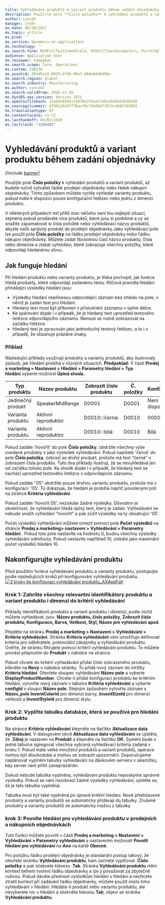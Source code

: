 ```yaml
---
title: Vyhledávání produktů a variant produktu během zadání objednávky
description: Použijte pole **Číslo položky** k vyhledání produktů a variant produktů, až budete ručně vytvářet řádek prodejní objednávky nebo řádek nákupní objednávky. Tímto způsobem můžete rychle vyhledat varianty produktu, pokud máte k dispozici pouze konfigurační řetězec nebo jednu z dimenzí produktu.
author: cvocph
manager: tfehr
ms.date: 06/20/2017
ms.topic: article
ms.prod: ''
ms.service: dynamics-ax-applications
ms.technology: ''
ms.search.form: MCRFullTextIndexField, MCRFullTextParameters, PurchTable, SalesTable
audience: Application User
ms.reviewer: kamaybac
ms.search.scope: Core, Operations
ms.custom: 248534
ms.assetid: 99dd5ce1-0029-4f06-90e7-865e6d46d86e
ms.search.region: global
ms.search.industry: Manufacturing
ms.author: conradv
ms.search.validFrom: 2016-11-30
ms.dyn365.ops.version: Version 1611
ms.openlocfilehash: 15a6439595174978e379aaf248cd565bdf636428
ms.sourcegitcommit: 4f9912439ff78acf0c754d5bff972c4b85763093
ms.translationtype: HT
ms.contentlocale: cs-CZ
ms.lasthandoff: 04/02/2020
ms.locfileid: "3209402"
---
```

# <a name="search-for-products-and-product-variants-during-order-entry"></a>Vyhledávání produktů a variant produktu během zadání objednávky

[!include [banner](../includes/banner.md)]

Použijte pole **Číslo položky** k vyhledání produktů a variant produktů, až budete ručně vytvářet řádek prodejní objednávky nebo řádek nákupní objednávky.  Tímto způsobem můžete rychle vyhledat varianty produktu, pokud máte k dispozici pouze konfigurační řetězec nebo jednu z dimenzí produktu.

V některých případech mít příliš moc něčeho není tou nejlepší situací, zejména pokud prodáváte více produktů, které jsou si podobné a vy se snažíte zapamatovat si čísla položek nebo vyhledávací názvy produktů, abyste našli správný produkt do prodejní objednávky.Jako vyhledávací pole lze použít pole **Číslo položky** na řádku prodejní objednávky nebo řádku nákupní objednávky. Můžete zadat libovolnou část názvu produktu, čísla nebo dimenze a získat vyhledání, které zobrazuje všechny položky, které odpovídají hledanému slovu.

## <a name="how-searchworks"></a>Jak funguje hledání
Při hledání produktu nebo varianty produktu, je třeba pochopit, jak funkce hledá produkty, které odpovídají zadanému textu. Klíčová pravidla hledání přinášející výsledky hledání jsou:

-   Výsledky hledání nepřinesou odpovídající záznam bez ohledu na pole, v němž je zadán text pro hledání.
-   Hledaný text musí být přítomen v příslušném záznamu v úplné délce.
-   Ke spárování dojde i v případě, že je hledaný text uprostřed textového řetězce odpovídajícího záznamu. Nemusí se nutně zobrazovat na začátku řetězce.
-   Hledaný text je zpracován jako jednoduchý textový řetězec, a to i v případě, že obsahuje prázdné znaky.

### <a name="examples"></a>Příklad

Následující příklady využívají produkty a varianty produktů, aby ilustrovaly způsob, jak hledání probíhá v různých situacích. **Předpoklad:** V části **Prodej a marketing &gt; Nastavení &gt; Hledání &gt; Parametry hledání &gt; Typ hledání** vyberte možnost **Úplná shoda**.

| Typ produktu     | Název produktu    | Zobrazit číslo produktu | Č. položky | Konfigurace |
|------------------|-----------------|------------------------|-------------|---------------|
| Jedinečný produkt | SpeakerMidRange | D0001                  | D0001       | Není k dispozici            |
| Varianta produktu  | Aktivní reproduktor  | D0010:::černá:         | D0010       | 000005        |
| Varianta produktu  | Aktivní reproduktor  | D0010:::bílá:         | D0010       | Bílá         |

Pokud zadáte 'hovořit' do pole **Číslo položky**, obdržíte všechny výše uvedené produkty v jako výsledek vyhledávání. Pokud napíšete 'černá' do pole **Číslo položky**, zobrazí se druhý produkt, protože má text "černá" v zobrazení čísla produktu. Tyto dva příklady ilustrují, že se nevyhledává jen od začátku tohoto pole. Ke shodě dojde i v případě, že hledaný text se nachází uprostřed textového řetězce v odpovídajícím záznamu.  

Pokud zadáte "05" obdržíte pouze druhou variantu produktu, protože má v konfiguraci: '05'. To dokazuje, že hledání je probíhá napříč povolenými poli na stránce **Kritéria vyhledávání**.  

Pokud zadáte 'hovořit 05', nezískáte žádné výsledky. Důvodem je skutečnost, že vyhledávání hledá úplný text, který je zadán. Vyhledávání se nebude snažit vyhledání "hovořit" a pak zúžit výsledky na ty obsahující '05'.  

Počet výsledků vyhledávání můžete omezit pomocí pole **Počet výsledků** na stránce **Prodej a marketing&gt; nastavení &gt; Vyhledávání &gt; Parametry hledání** . Pokud toto pole nastavíte na hodnotu 0, budou všechny výsledky vyhledávání odmítnuty. Pokud nastavíte například 10, získáte jako maximální počet výsledků hledání 10.

## <a name="configure-the-productsearch"></a>Nakonfigurujte vyhledávání produktu
Před použitím funkce vyhledávání produktu a varianty produktu, postupujte podle následujících kroků při konfigurování vyhledávání produktu. [![3 kroky ke konfiguraci vyhledávání produktu\_AXAppFall](./media/3-steps-to-configure-product-search_axappfall.png)](./media/3-steps-to-configure-product-search_axappfall.png)

### <a name="step-1include-all-the-relevant-product-and-product-variant-identifiers-and-dimensions-in-the-search-criteria"></a>Krok 1: Zahrňte všechny relevantní identifikátory produktu a variant produktu i dimenzí do kritérií vyhledávání

Příklady identifikátorů produktu a variant produktu i dimenzí, podle nichž můžete vyhledávat, jsou  **Název produktu, číslo položky**, **Zobrazit číslo produktu, Konfigurace, Barva, Velikost, Styl, Název pro vyhledávání apod**.  

Přejděte na stránku **Prodej a marketing &gt; Nastavení &gt; Vyhledávání &gt; Kritéria vyhledávání**. Stránka **Kritéria vyhledávání** vám umožňuje definovat kritéria pro odběratele, potenciální zákazníky a vyhledávání produktu. Ověřte, že stránku filtrujete pomocí kritérií vyhledávání produktu. To můžete provést přepnutím do **Produkt** v nabídce na stránce.  

Pokud chcete do kritérií vyhledávání přidat číslo zobrazeného produktu, klikněte na **Nový** v nabídce stránky. To přidá nový záznam do mřížky **Kritéria hledání**. Otevřete sloupec vyhledávání **Název pole** a vyberte **DisplayProductNumber**. Chcete-li přidat konfiguraci produktu ke kritériím hledání, vytvořte nový záznam v tabulce **Kritéria vyhledávání** a vyberte **configId** v sloupci **Název pole**. Stejným způsobem vytvořte záznam s **Název_pole** **InventColorId** pro dimenzi barvy, **InventSizeId** pro dimenzi velikosti a **InventStyleId** pro dimenzi stylu.

### <a name="step-2-populate-the-database-table-that-is-used-for-product-search"></a>Krok 2: Vyplňte tabulku databáze, která se používá pro hledání produktu

Na stránce **Kritéria vyhledávání** klepněte na tlačítko **Aktualizace data vyhledávání**. V dialogovém okně **Aktualizace data vyhledávání** se ujistěte, že  **Zdroj** je nastaven na **Produkt** a klepněte na tlačítko **OK**. Systém bude v jedné tabulce agregovat všechna vybraná vyhledávací kritéria zadaná v kroku 1. Pokud máte velké množství produktů a variant produktů, operace mohou být dlouhodobé a mohou se zobrazit upozornění. Doporučujeme naplánovat vyplnění tabulky vyhledávání na dávkovém serveru v okamžiku, kdy server není příliš zaneprázdněn.  

Dokud nebude tabulka vyplněna, vyhledávání produktu neposkytne správné výsledky. Pokud se vám nezobrazí žádné výsledky vyhledávání, ujistěte se, že je tato tabulka vyplněná.  

Tabulka musí být také vyplněná po úpravě kritérií hledání. Nově představené produkty a varianty produktů se automaticky přidávají do tabulky. Zrušené produkty a varianty produktů se automaticky mažou z tabulky.

### <a name="step-3-enable-the-lookup-for-product-search-on-sales-and-purchase-order-lines"></a>krok 3: Povolte hledání pro vyhledávání produktu v prodejních a nákupních objednávkách

Tuto funkci můžete povolit v části **Prodej a marketing &gt; Nastavení &gt; Vyhledávání &gt; Parametry vyhledávání** a nastavením možnosti **Povolit hledání pro vyhledávání** na **Ano** na kartě **Obecné**.  

Pro položku řádku prodejní objednávky je standardní postup takový, že otevřete stránku **Vyhledávání produktu**, kam začnete vyplňovat  **Číslo položky** a pak stisknete klávesu  **Tab**. Stránka **Vyhledávání produktu** mění kontext během tvoření řádku objednávky a lze ji považovat za zbytečně rušivou. Pokud dáváte přednost výsledkům hledání v hledání a nechcete ztratit kontext při zadávání řádku objednávky, můžete použít místo toho vyhledávání v hledání. Hledáte-li produkt nebo variantu produktu, ale nevyberete nic v hledání a stiskněte klávesu **Tab**, objeví se stránka **Vyhledávání produktu**.



